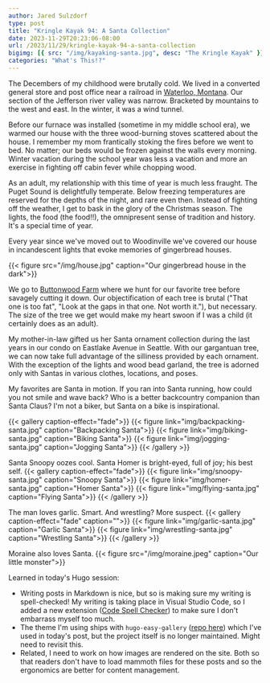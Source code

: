 ```yaml
---
author: Jared Sulzdorf
type: post
title: "Kringle Kayak 94: A Santa Collection"
date: 2023-11-29T20:23:06-08:00
url: /2023/11/29/kringle-kayak-94-a-santa-collection
bigimg: [{ src: "/img/kayaking-santa.jpg", desc: "The Kringle Kayak" }]
categories: "What's This!?"
---
```


The Decembers of my childhood were brutally cold. We lived in a converted general store and post office near a railroad in [Waterloo, Montana](https://en.wikipedia.org/wiki/Waterloo,_Montana). Our section of the Jefferson river valley was narrow. Bracketed by mountains to the west and east. In the winter, it was a wind tunnel.

Before our furnace was installed (sometime in my middle school era), we warmed our house with the three wood-burning stoves scattered about the house. I remember my mom frantically stoking the fires before we went to bed. No matter; our beds would be frozen against the walls every morning. Winter vacation during the school year was less a vacation and more an exercise in fighting off cabin fever while chopping wood.

As an adult, my relationship with this time of year is much less fraught. The Puget Sound is delightfully temperate. Below freezing temperatures are reserved for the depths of the night, and rare even then. Instead of fighting off the weather, I get to bask in the glory of the Christmas season. The lights, the food (the food!!), the omnipresent sense of tradition and history. It's a special time of year.

Every year since we've moved out to Woodinville we've covered our house in incandescent lights that evoke memories of gingerbread houses.

{{< figure src="/img/house.jpg" caption="Our gingerbread house in the dark">}}

We go to [Buttonwood Farm](http://www.buttonwoodfarm.com/) where we hunt for our favorite tree before savagely cutting it down. Our objectification of each tree is brutal ("That one is too fat", "Look at the gaps in that one. Not worth it."), but necessary. The size of the tree we get would make my heart swoon if I was a child (it certainly does as an adult).

My mother-in-law gifted us her Santa ornament collection during the last years in our condo on Eastlake Avenue in Seattle. With our gargantuan tree, we can now take full advantage of the silliness provided by each ornament. With the exception of the lights and wood bead garland, the tree is adorned only with Santas in various clothes, locations, and poses.

My favorites are Santa in motion. If you ran into Santa running, how could you not smile and wave back? Who is a better backcountry companion than Santa Claus? I'm not a biker, but Santa on a bike is inspirational.

{{< gallery caption-effect="fade">}}
{{< figure link="img/backpacking-santa.jpg" caption="Backpacking Santa">}}
{{< figure link="img/biking-santa.jpg" caption="Biking Santa">}}
{{< figure link="img/jogging-santa.jpg" caption="Jogging Santa">}}
{{< /gallery >}}

Santa Snoopy oozes cool. Santa Homer is bright-eyed, full of joy; his best self.
{{< gallery caption-effect="fade">}}
{{< figure link="img/snoopy-santa.jpg" caption="Snoopy Santa">}}
{{< figure link="img/homer-santa.jpg" caption="Homer Santa">}}
{{< figure link="img/flying-santa.jpg" caption="Flying Santa">}}
{{< /gallery >}}

The man loves garlic. Smart. And wrestling? More suspect.
{{< gallery caption-effect="fade" caption="">}}
{{< figure link="img/garlic-santa.jpg" caption="Garlic Santa">}}
{{< figure link="img/wrestling-santa.jpg" caption="Wrestling Santa">}}
{{< /gallery >}}

Moraine also loves Santa.
{{< figure src="/img/moraine.jpeg" caption="Our little monster">}}

Learned in today's Hugo session:

- Writing posts in Markdown is nice, but so is making sure my writing is spell-checked! My writing is taking place in Visual Studio Code, so I added a new extension ([Code Spell Checker](https://marketplace.visualstudio.com/items?itemName=streetsidesoftware.code-spell-checker)) to make sure I don't embarrass myself too much.
- The theme I'm using ships with `hugo-easy-gallery` ([repo here](https://github.com/liwenyip/hugo-easy-gallery/)) which I've used in today's post, but the project itself is no longer maintained. Might need to revisit this.
- Related, I need to work on how images are rendered on the site. Both so that readers don't have to load mammoth files for these posts and so the ergonomics are better for content management.
